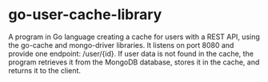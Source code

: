 # go-user-cache-library
A program in Go language creating a cache for users with a REST API, using the go-cache and mongo-driver libraries. It listens on port 8080 and provide one endpoint: /user/{id}. If user data is not found in the cache, the program retrieves it from the MongoDB database, stores it in the cache, and returns it to the client.
